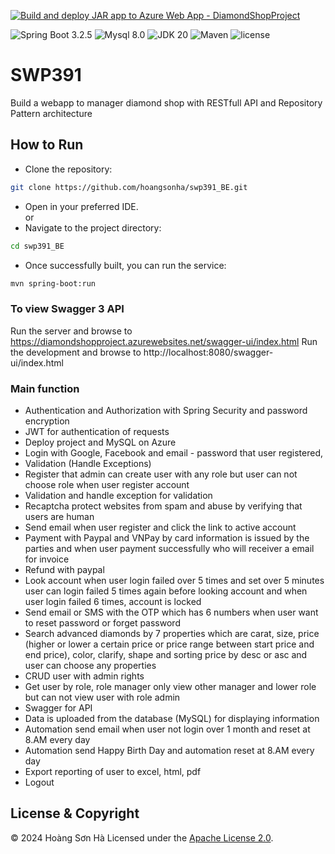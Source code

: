 [![Build and deploy JAR app to Azure Web App - DiamondShopProject](https://github.com/hoangsonha/swp391_BE/actions/workflows/main_diamondshopproject.yml/badge.svg)](https://github.com/hoangsonha/swp391_BE/actions/workflows/main_diamondshopproject.yml)


![Spring Boot 3.2.5](https://img.shields.io/badge/Spring%20Boot-3.2.5-brightgreen.svg)
![Mysql 8.0](https://img.shields.io/badge/Mysql-8.3.0-blue.svg)
![JDK 20](https://img.shields.io/badge/JDK-20-brightgreen.svg)
![Maven](https://img.shields.io/badge/Maven-3.9.7-yellowgreen.svg)
![license](https://img.shields.io/crates/l/rustc-serialize/0.3.24.svg)


# SWP391
Build a webapp to manager diamond shop with RESTfull API and Repository Pattern architecture

## How to Run
- Clone the repository:
```bash
git clone https://github.com/hoangsonha/swp391_BE.git
```
- Open in your preferred IDE.<br>
       or
- Navigate to the project directory:
```bash
cd swp391_BE
```
- Once successfully built, you can run the service:
```bash
mvn spring-boot:run
```

### To view Swagger 3 API

Run the server and browse to https://diamondshopproject.azurewebsites.net/swagger-ui/index.html
Run the development and browse to http://localhost:8080/swagger-ui/index.html

### Main function

- Authentication and Authorization with Spring Security and password encryption
- JWT for authentication of requests
- Deploy project and MySQL on Azure
- Login with Google, Facebook and email - password that user registered,
- Validation (Handle Exceptions)
- Register that admin can create user with any role but user can not choose role when user register account
- Validation and handle exception for validation
- Recaptcha protect websites from spam and abuse by verifying that users are human
- Send email when user register and click the link to active account
- Payment with Paypal and VNPay by card information is issued by the parties and when user payment successfully who will receiver a email for invoice
- Refund with paypal
- Look account when user login failed over 5 times and set over 5 minutes user can login failed 5 times again before looking account and when user login failed 6 times, account is locked
- Send email or SMS with the OTP which has 6 numbers when user want to reset password or forget password
- Search advanced diamonds by 7 properties which are carat, size, price (higher or lower a certain price or price range between start price and end price), color, clarify, shape and sorting price by desc or asc and user can choose any properties
- CRUD user with admin rights
- Get user by role, role manager only view other manager and lower role but can not view user with role admin
- Swagger for API
- Data is uploaded from the database (MySQL) for displaying information
- Automation send email when user not login over 1 month and reset at 8.AM every day
- Automation send Happy Birth Day and automation reset at 8.AM every day
- Export reporting of user to excel, html, pdf
- Logout

## License & Copyright
&copy; 2024 Hoàng Sơn Hà Licensed under the [Apache License 2.0](https://github.com/hoangsonha/swp391_BE/blob/main/LICENSE).

